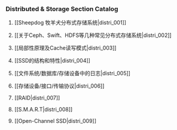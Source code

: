 ### Distributed & Storage Section Catalog



1. [[Sheepdog 牧羊犬分布式存储系统|distri_001]]
1. [[关于Ceph、Swift、HDFS等几种常见分布式存储系统|distri_002]]
1. [[局部性原理及Cache读写模式|distri_003]]
1. [[SSD的结构和特性|distri_004]]
1. [[文件系统/数据库/存储设备中的日志|distri_005]]
1. [[存储设备/接口/传输协议|distri_006]]
1. [[RAID|distri_007]]
1. [[S.M.A.R.T|distri_008]]

1. [[Open-Channel SSD|distri_009]]